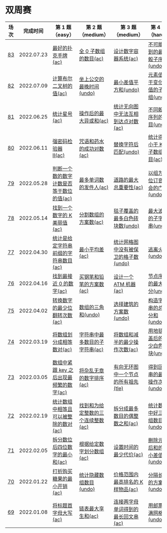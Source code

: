 # 双周赛

**场次**|**完成时间**|**第 1 题（easy）**|**第 2 题（medium）**|**第 3 题（medium）**|**第 4 题（hard）**
--------|------------|-----------|-----------|-----------|-----------
[83](./第%2083%20场双周赛)|2022.07.23|[最好的扑克手牌(ac)](./第%2083%20场双周赛/6128.%20最好的扑克手牌)|[全 0 子数组的数目(ac)](./第%2083%20场双周赛/6129.%20全%200%20子数组的数目)|[设计数字容器系统(ac)](./第%2083%20场双周赛/6130.%20设计数字容器系统)|[不可能得到的最短骰子序列(undo)](./第%2083%20场双周赛/6131.%20不可能得到的最短骰子序列)
[82](./第%2082%20场双周赛)|2022.07.09|[计算布尔二叉树的值(ac)](./第%2082%20场双周赛/6116.%20计算布尔二叉树的值)|[坐上公交的最晚时间(undo)](./第%2082%20场双周赛/6117.%20坐上公交的最晚时间)|[最小差值平方和(undo)](./第%2082%20场双周赛/6118.%20最小差值平方和)|[元素值大于变化阈值的子数组(undo)](./第%2082%20场双周赛/6119.%20元素值大于变化阈值的子数组)
[81](./第%2081%20场双周赛)|2022.06.25|[统计星号(ac)](./第%2081%20场双周赛/6104.%20统计星号)|[操作后的最大异或和(ac)](./第%2081%20场双周赛/6105.%20操作后的最大异或和)|[统计无向图中无法互相到达点对数(ac)](./第%2081%20场双周赛/6106.%20统计无向图中无法互相到达点对数)|[不同骰子序列的数目(undo)](./第%2081%20场双周赛/6107.%20不同骰子序列的数目)
[80](./第%2080%20场双周赛)|2022.06.11|[强密码检验器 II(ac)](./第%2080%20场双周赛/6095.%20强密码检验器%20II)|[咒语和药水的成功对数(ac)](./第%2080%20场双周赛/6096.%20咒语和药水的成功对数)|[替换字符后匹配(undo)](./第%2080%20场双周赛/6097.%20替换字符后匹配)|[统计得分小于 K 的子数组数目(ac)](./第%2080%20场双周赛/6098.%20统计得分小于%20K%20的子数组数目)
[79](./第%2079%20场双周赛)|2022.05.28|[判断一个数的数字计数是否等于数位的值(ac)](./第%2079%20场双周赛/6083.%20判断一个数的数字计数是否等于数位的值)|[最多单词数的发件人(ac)](./第%2079%20场双周赛/6084.%20最多单词数的发件人)|[道路的最大总重要性(ac)](./第%2079%20场双周赛/6085.%20道路的最大总重要性)|[以组为单位订音乐会的门票(undo)](./第%2079%20场双周赛/6086.%20以组为单位订音乐会的门票)
[78](./第%2078%20场双周赛)|2022.05.14|[找到一个数字的 K 美丽值(ac)](./第%2078%20场双周赛/6060.%20找到一个数字的%20K%20美丽值)|[分割数组的方案数(ac)](./第%2078%20场双周赛/6067.%20分割数组的方案数)|[毯子覆盖的最多白色砖块数(undo)](./第%2078%20场双周赛/6068.%20毯子覆盖的最多白色砖块数)|[最大波动的子字符串(undo)](./第%2078%20场双周赛/6069.%20最大波动的子字符串)
[77](./第%2077%20场双周赛)|2022.04.30|[统计是给定字符串前缀的字符串数目(ac)](./第%2077%20场双周赛/6051.%20统计是给定字符串前缀的字符串数目)|[最小平均差(ac)](./第%2077%20场双周赛/6052.%20最小平均差)|[统计网格图中没有被保卫的格子数(undo)](./第%2077%20场双周赛/6053.%20统计网格图中没有被保卫的格子数)|[逃离火灾(undo)](./第%2077%20场双周赛/6054.%20逃离火灾)
[76](./第%2076%20场双周赛)|2022.04.16|[找到最接近 0 的数字(ac)](./第%2076%20场双周赛/6060.%20找到最接近%200%20的数字)|[买钢笔和铅笔的方案数(ac)](./第%2076%20场双周赛/6061.%20买钢笔和铅笔的方案数)|[设计一个 ATM 机器(ac)](./第%2076%20场双周赛/6062.%20设计一个%20ATM%20机器)|[节点序列的最大得分(undo)](./第%2076%20场双周赛/6063.%20节点序列的最大得分)
[75](./第%2075%20场双周赛)|2022.04.02|[转换数字的最少位翻转次数(ac)](./第%2075%20场双周赛/6033.%20转换数字的最少位翻转次数)|[数组的三角和(undo)](./第%2075%20场双周赛/6034.%20数组的三角和)|[选择建筑的方案数(undo)](./第%2075%20场双周赛/6035.%20选择建筑的方案数)|[构造字符串的总得分和(undo)](./第%2075%20场双周赛/6036.%20构造字符串的总得分和)
[74](./第%2074%20场双周赛)|2022.03.19|[将数组划分成相等数对(ac)](./第%2074%20场双周赛/6020.%20将数组划分成相等数对)|[字符串中最多数目的子字符串(ac)](./第%2074%20场双周赛/6021.%20字符串中最多数目的子字符串)|[将数组和减半的最少操作次数(ac)](./第%2074%20场双周赛/6022.%20将数组和减半的最少操作次数)|[用地毯覆盖后的最少白色砖块(undo)](./第%2074%20场双周赛/6023.%20得用地毯覆盖后的最少白色砖块)
[73](./第%2073%20场双周赛)|2022.03.05|[数组中紧跟 key 之后出现最频繁的数字(ac)](./第%2073%20场双周赛/6024.%20数组中紧跟%20key%20之后出现最频繁的数字)|[将杂乱无章的数字排序(ac)](./第%2073%20场双周赛/6025.%20将杂乱无章的数字排序)|[有向无环图中一个节点的所有祖先(tle)](./第%2073%20场双周赛/6026.%20有向无环图中一个节点的所有祖先)|[得到回文串的最少操作次数(undo)](./第%2073%20场双周赛/6027.%20得到回文串的最少操作次数)
[72](./第%2072%20场双周赛)|2022.02.19|[统计数组中相等且可以被整除的数对(ac)](./第%2072%20场双周赛/5996.%20统计数组中相等且可以被整除的数对)|[找到和为给定整数的三个连续整数(ac)](./第%2072%20场双周赛/5997.%20找到和为给定整数的三个连续整数)|[拆分成最多数目的偶整数之和(ac)](./第%2072%20场双周赛/5998.%20拆分成最多数目的偶整数之和)|[统计数组中好三元组数目(undo)](./第%2072%20场双周赛/5999.%20统计数组中好三元组数目)
[71](./第%2071%20场双周赛)|2022.02.05|[拆分数位后四位数字的最小和(ac)](./第%2071%20场双周赛/5984.%20拆分数位后四位数字的最小和)|[根据给定数字划分数组(ac)](./第%2071%20场双周赛/5985.%20根据给定数字划分数组)|[设置时间的最少代价(ac)](./第%2071%20场双周赛/5986.%20设置时间的最少代价)|[删除元素后和的最小差值(undo)](./第%2071%20场双周赛/5987.%20删除元素后和的最小差值)
[70](./第%2070%20场双周赛)|2022.01.22|[打折购买糖果的最小开销(ac)](./第%2070%20场双周赛/5971.%20打折购买糖果的最小开销)|[统计隐藏数组数目(undo)](./第%2070%20场双周赛/5972.%20统计隐藏数组数目)|[价格范围内最高排名的 K 样物品(ac)](./第%2070%20场双周赛/5973.%20价格范围内最高排名的%20K%20样物品)|[分隔长廊的方案数(undo)](./第%2070%20场双周赛/5974.%20分隔长廊的方案数)
[69](./第%2069%20场双周赛)|2022.01.08|[将标题首字母大写(ac)](./第%2069%20场双周赛/5960.%20将标题首字母大写)|[链表最大孪生和(ac)](./第%2069%20场双周赛/5961.%20链表最大孪生和)|[连接两字母单词得到的最长回文串(ac)](./第%2069%20场双周赛/5962.%20连接两字母单词得到的最长回文串)|[用邮票贴满网格图(undo)](./第%2069%20场双周赛/5963.%20用邮票贴满网格图)
